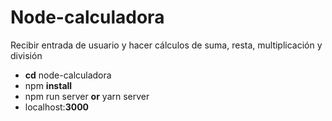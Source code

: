 # Node-calculadora
Recibir entrada de usuario y hacer cálculos de suma, resta, multiplicación y división
* __cd__ node-calculadora
* npm __install__
* npm run server __or__ yarn server
* localhost:__3000__
